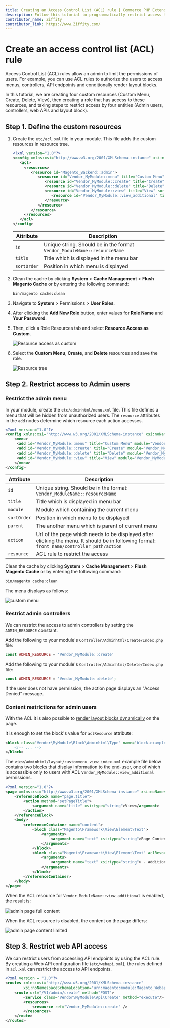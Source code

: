 ```yaml
---
title: Creating an Access Control List (ACL) rule | Commerce PHP Extensions
description: Follow this tutorial to programmatically restrict access to custom Adobe Commerce and Magento Open Source resources.
contributor_name: Ziffity
contributor_link: https://www.Ziffity.com/
---
```


# Create an access control list (ACL) rule

Access Control List (ACL) rules allow an admin to limit the permissions of users. For example, you can use ACL rules to authorize the users to access menus, controllers, API endpoints and conditionally render layout blocks.

In this tutorial, we are creating four custom resources (Custom Menu, Create, Delete, View), then creating a role that has access to these resources, and taking steps to restrict access by four entities (Admin users, controllers, web APIs and layout block).

## Step 1. Define the custom resources

1. Create the `etc/acl.xml` file in your module. This file adds the custom resources in resource tree.

   ```xml
   <?xml version="1.0"?>
   <config xmlns:xsi="http://www.w3.org/2001/XMLSchema-instance" xsi:noNamespaceSchemaLocation="urn:magento:framework:Acl/etc/acl.xsd">
      <acl>
        <resources>
           <resource id="Magento_Backend::admin">
              <resource id="Vendor_MyModule::menu" title="Custom Menu" sortOrder="10" >
                 <resource id="Vendor_MyModule::create" title="Create" sortOrder="50" />
                 <resource id="Vendor_MyModule::delete" title="Delete" sortOrder="100" />
                 <resource id="Vendor_MyModule::view" title="View" sortOrder="150">
                    <resource id="Vendor_MyModule::view_additional" title="View Additional Information" sortOrder="10" />
                 </resource>
              </resource>
           </resource>
        </resources>
      </acl>
   </config>
   ```

   | Attribute | Description |
   | --------- | ----------- |
   | `id` | Unique string. Should be in the format `Vendor_ModuleName::resourceName` |
   | `title` | Title which is displayed in the menu bar |
   | `sortOrder` | Position in which menu is displayed |

1. Clean the cache by clicking **System** > **Cache Management** > **Flush Magento Cache** or by entering the following command:

   ```bash
   bin/magento cache:clean
   ```

1. Navigate to **System** > Permissions > **User Roles**.

1. After clicking the **Add New Role** button, enter values for **Role Name** and **Your Password**.

1. Then, click a Role Resources tab and select **Resource Access as Custom**.

   ![Resource access as custom](../../_images/tutorials/resource-access-custom-create-acl-rule.png)

1. Select the **Custom Menu**, **Create**, and **Delete** resources and save the role.

   ![Resource tree](../../_images/tutorials/role-resources-create-acl-rule.png)

## Step 2. Restrict access to Admin users

### Restrict the admin menu

In your module, create the `etc/adminhtml/menu.xml` file. This file defines a menu that will be hidden from unauthorized users. The `resource` attributes in the `add` nodes determine which resource each action accesses.

```xml
<?xml version="1.0"?>
<config xmlns:xsi="http://www.w3.org/2001/XMLSchema-instance" xsi:noNamespaceSchemaLocation="urn:magento:module:Magento_Backend:etc/menu.xsd">
    <menu>
     <add id="Vendor_MyModule::menu" title="Custom Menu" module="Vendor_MyModule" sortOrder="10" resource="Vendor_MyModule::menu"/>
     <add id="Vendor_MyModule::create" title="Create" module="Vendor_MyModule" sortOrder="10" parent="Vendor_MyModule::menu" action="custommenu/create/index" resource="Vendor_MyModule::create"/>
     <add id="Vendor_MyModule::delete" title="Delete" module="Vendor_MyModule" sortOrder="20" parent="Vendor_MyModule::menu" action="custommenu/delete/index" resource="Vendor_MyModule::delete"/>
     <add id="Vendor_MyModule::view" title="View" module="Vendor_MyModule" sortOrder="30" parent="Vendor_MyModule::menu" action="custommenu/view/index" resource="Vendor_MyModule::view"/>
    </menu>
</config>
```

| Attribute | Description |
| --------- | ----------- |
| `id` | Unique string. Should be in the format: `Vendor_ModuleName::resourceName` |
| `title` | Title which is displayed in menu bar|
| `module` | Module which containing the current menu |
| `sortOrder` | Position in which menu to be displayed |
| `parent` | The another menu which is parent of current menu |
| `action` | Url of the page which needs to be displayed after clicking the menu. It should be in following format: `front_name/controller_path/action` |
| `resource` | ACL rule to restrict the access |

Clean the cache by clicking **System** > **Cache Management** > **Flush Magento Cache** or by entering the following command:

```bash
bin/magento cache:clean
```

The menu displays as follows:

![custom menu](../../_images/tutorials/custom_menu.jpg)

### Restrict admin controllers

We can restrict the access to admin controllers by setting the `ADMIN_RESOURCE` constant.

Add the following to your module's `Controller/Adminhtml/Create/Index.php` file:

```php
const ADMIN_RESOURCE = 'Vendor_MyModule::create'
```

Add the following to your module's `Controller/Adminhtml/Delete/Index.php` file:

```php
const ADMIN_RESOURCE = 'Vendor_MyModule::delete';
```

If the user does not have permission, the action page displays an "Access Denied" message.

### Content restrictions for admin users

With the ACL it is also possible to [render layout blocks dynamically](https://developer.adobe.com/commerce/frontend-core/guide/layouts/xml-manage/#making-the-block-visibility-dynamic) on the page.

It is enough to set the block's value for `aclResource` attribute:

```xml
<block class="Vendor\MyModule\Block\Adminhtml\Type" name="block.example" aclResource="Vendor_MyModule::view_additional">
    <!-- ... -->
</block>
```

The `view/adminhtml/layout/custommenu_view_index.xml` example file below contains two blocks that display information to the end-user, one of which is accessible only to users with ACL `Vendor_MyModule::view_additional` permissions.

```xml
<?xml version="1.0"?>
<page xmlns:xsi="http://www.w3.org/2001/XMLSchema-instance" xsi:noNamespaceSchemaLocation="urn:magento:framework:View/Layout/etc/page_configuration.xsd">
    <referenceBlock name="page.title">
        <action method="setPageTitle">
            <argument name="title" xsi:type="string">View</argument>
        </action>
    </referenceBlock>
    <body>
        <referenceContainer name="content">
            <block class="Magento\Framework\View\Element\Text">
                <arguments>
                    <argument name="text" xsi:type="string">Page Content </argument>
                </arguments>
            </block>
            <block class="Magento\Framework\View\Element\Text" aclResource="Vendor_Module::view_additional">
                <arguments>
                    <argument name="text" xsi:type="string"> - additional</argument>
                </arguments>
            </block>
        </referenceContainer>
    </body>
</page>
```

When the ACL resource for `Vendor_ModuleName::view_additional` is enabled, the result is:

![admin page full content](../../_images/tutorials/acl-admin-page-content-full-access.jpg)

When the ACL resource is disabled, the content on the page differs:

![admin page content limited](../../_images/tutorials/acl-admin-limited-page-content.jpg)

## Step 3. Restrict web API access

We can restrict users from accessing API endpoints by using the ACL rule. By creating a Web API configuration file (`etc/webapi.xml`), the rules defined in `acl.xml` can restrict the access to API endpoints.

```xml
<?xml version = "1.0"?>
<routes xmlns:xsi="http://www.w3.org/2001/XMLSchema-instance"
        xsi:noNamespaceSchemaLocation="urn:magento:module:Magento_Webapi:etc/webapi.xsd">
    <route url="/V1/admin/create" method="POST">
        <service class="Vendor\MyModule\Api\Create" method="execute"/>
        <resources>
            <resource ref="Vendor_MyModule::create" />
        </resources>
    </route>
</routes>
```
